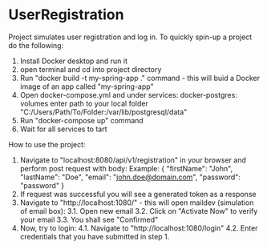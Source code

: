 # UserRegistration
Project simulates user registration and log in.
To quickly spin-up a project do the following:
1. Install Docker desktop and run it
2. open terminal and cd into project directory
3. Run "docker build -t my-spring-app ." command - this will buid a Docker image of an app called "my-spring-app"
4. Open docker-compose.yml and under services: docker-postgres: volumes enter path to your local folder "C:/Users/Path/To/Folder:/var/lib/postgresql/data"
5. Run "docker-compose up" command
6. Wait for all services to tart

How to use the project:
1. Navigate to "localhost:8080/api/v1/registration" in your browser and perform post request with body:
 Example:
 {
    "firstName": "John",
    "lastName": "Doe",
    "email": "john.doe@domain.com",
    "password": "password"
}
2. If request was successful you will see a generated token as a response
3. Navigate to "http://localhost:1080/" - this will open maildev (simulation of email box):
    3.1. Open new email
    3.2. Click on "Activate Now" to verify your email
    3.3. You shall see "Confirmed"
4. Now, try to login:
    4.1. Navigate to "http://localhost:1080/login"
    4.2. Enter credentials that you have submitted in step 1.
